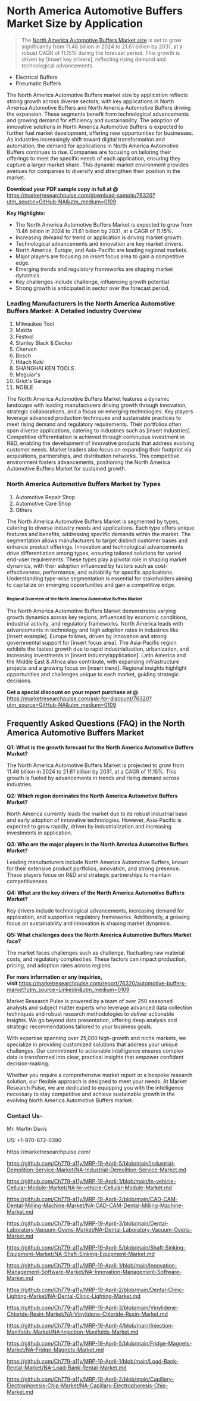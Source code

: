<h1>North America Automotive Buffers Market&nbsp;Size by Application</h1><blockquote><p>The <a href="https://marketresearchpulse.com/download-sample/76320?utm_source=GitHub-NA&amp;utm_medium=0109">North America Automotive Buffers Market size</a> is set to grow significantly from 11.46 billion in 2024 to 21.61 billion by 2031, at a robust CAGR of 11.15% during the forecast period. This growth is driven by [insert key drivers], reflecting rising demand and technological advancements.</p></blockquote><ul><li>Electrical Buffers<li> Pneumatic Buffers</li></ul><p>The North America Automotive Buffers market size by application reflects strong growth across diverse sectors, with key applications in North America Automotive Buffers and North America Automotive Buffers driving the expansion. These segments benefit from technological advancements and growing demand for efficiency and sustainability. The adoption of innovative solutions in North America Automotive Buffers is expected to further fuel market development, offering new opportunities for businesses. As industries increasingly shift toward digital transformation and automation, the demand for applications in North America Automotive Buffers continues to rise. Companies are focusing on tailoring their offerings to meet the specific needs of each application, ensuring they capture a larger market share. This dynamic market environment provides avenues for companies to diversify and strengthen their position in the market.</p><p><strong>Download your PDF sample copy in full at @ </strong><a href="https://marketresearchpulse.com/download-sample/76320?utm_source=GitHub-NA&amp;utm_medium=0109">https://marketresearchpulse.com/download-sample/76320?utm_source=GitHub-NA&amp;utm_medium=0109</a></p><p><strong>Key Highlights: </strong></p><ul><li>The North America Automotive Buffers Market is expected to grow from 11.46 billion in 2024 to 21.61 billion by 2031, at a CAGR of 11.15%.</li><li>Increasing demand for trend or application is driving market growth.</li><li>Technological advancements and innovation are key market drivers.</li><li>North America, Europe, and Asia-Pacific are leading regional markets.</li><li>Major players are focusing on insert focus area to gain a competitive edge.</li><li>Emerging trends and regulatory frameworks are shaping market dynamics.</li><li>Key challenges include challenge, influencing growth potential.</li><li>Strong growth is anticipated in sector over the forecast period.</li></ul><h3>Leading Manufacturers in the North America Automotive Buffers Market: A Detailed Industry Overview</h3><ol><li>Milwaukee Tool</li><li>Makita</li><li>Festool</li><li>Stanley Black & Decker</li><li>Chervon</li><li>Bosch</li><li>Hitach Koki</li><li>SHANGHAI KEN TOOLS</li><li>Meguiar's</li><li>Griot's Garage</li><li>NOBLE</li></ol><div class="flex max-w-full flex-col flex-grow"><div class="min-h-8 text-message flex w-full flex-col items-end gap-2 whitespace-normal break-words [.text-message+&amp;]:mt-5" dir="auto" data-message-author-role="assistant" data-message-id="fd8432e4-4910-450d-b182-61b7bfb0a01f" data-message-model-slug="gpt-4o"><div class="flex w-full flex-col gap-1 empty:hidden first:pt-[3px]"><div class="markdown prose w-full break-words dark:prose-invert light"><p>The North America Automotive Buffers Market features a dynamic landscape with leading manufacturers driving growth through innovation, strategic collaborations, and a focus on emerging technologies. Key players leverage advanced production techniques and sustainable practices to meet rising demand and regulatory requirements. Their portfolios often span diverse applications, catering to industries such as [insert industries]. Competitive differentiation is achieved through continuous investment in R&amp;D, enabling the development of innovative products that address evolving customer needs. Market leaders also focus on expanding their footprint via acquisitions, partnerships, and distribution networks. This competitive environment fosters advancements, positioning the North America Automotive Buffers Market for sustained growth.</p></div></div></div></div><h3>North America Automotive Buffers Market by Types</h3><ol><li>Automotive Repair Shop<li> Automotive Care Shop<li> Others</li></ol><div class="flex max-w-full flex-col flex-grow"><div class="min-h-8 text-message flex w-full flex-col items-end gap-2 whitespace-normal break-words [.text-message+&amp;]:mt-5" dir="auto" data-message-author-role="assistant" data-message-id="084470be-0bb7-4664-bddf-5156b4f41249" data-message-model-slug="gpt-4o-mini"><div class="flex w-full flex-col gap-1 empty:hidden first:pt-[3px]"><div class="markdown prose w-full break-words dark:prose-invert light"><p>The North America Automotive Buffers Market is segmented by types, catering to diverse industry needs and applications. Each type offers unique features and benefits, addressing specific demands within the market. The segmentation allows manufacturers to target distinct customer bases and enhance product offerings. Innovation and technological advancements drive differentiation among types, ensuring tailored solutions for varied end-user requirements. These types play a pivotal role in shaping market dynamics, with their adoption influenced by factors such as cost-effectiveness, performance, and suitability for specific applications. Understanding type-wise segmentation is essential for stakeholders aiming to capitalize on emerging opportunities and gain a competitive edge.</p></div></div></div></div><h3><span style="font-size: 11px;">Regional Overview of the North America Automotive Buffers Market</span></h3><div class="flex max-w-full flex-col flex-grow"><div class="min-h-8 text-message flex w-full flex-col items-end gap-2 whitespace-normal break-words [.text-message+&amp;]:mt-5" dir="auto" data-message-author-role="assistant" data-message-id="e9038762-ce64-4e30-91c9-9bd413514231" data-message-model-slug="gpt-4o-mini"><div class="flex w-full flex-col gap-1 empty:hidden first:pt-[3px]"><div class="markdown prose w-full break-words dark:prose-invert light"><p>The North America Automotive Buffers Market demonstrates varying growth dynamics across key regions, influenced by economic conditions, industrial activity, and regulatory frameworks. North America leads with advancements in technology and high adoption rates in industries like [insert example]. Europe follows, driven by innovation and strong governmental support for [insert focus area]. The Asia-Pacific region exhibits the fastest growth due to rapid industrialization, urbanization, and increasing investments in [insert industry/application]. Latin America and the Middle East &amp; Africa also contribute, with expanding infrastructure projects and a growing focus on [insert trend]. Regional insights highlight opportunities and challenges unique to each market, guiding strategic decisions.</p></div></div></div></div><p><strong>Get a special discount on your report purchase at @ </strong><a href="https://marketresearchpulse.com/ask-for-discount/76320?utm_source=GitHub-NA&amp;utm_medium=0109">https://marketresearchpulse.com/ask-for-discount/76320?utm_source=GitHub-NA&amp;utm_medium=0109</a></p><h2>Frequently Asked Questions (FAQ) in the North America Automotive Buffers Market</h2><p><strong>Q1: What is the growth forecast for the North America Automotive Buffers Market?</strong></p><p>The North America Automotive Buffers Market is projected to grow from 11.46 billion in 2024 to 21.61 billion by 2031, at a CAGR of 11.15%. This growth is fueled by advancements in trends and rising demand across industries.</p><p><strong>Q2: Which region dominates the North America Automotive Buffers Market?</strong></p><p>North America currently leads the market due to its robust industrial base and early adoption of innovative technologies. However, Asia-Pacific is expected to grow rapidly, driven by industrialization and increasing investments in application.</p><p><strong>Q3: Who are the major players in the North America Automotive Buffers Market?</strong></p><p>Leading manufacturers include North America Automotive Buffers, known for their extensive product portfolios, innovation, and strong presence. These players focus on R&amp;D and strategic partnerships to maintain competitiveness.</p><p><strong>Q4: What are the key drivers of the North America Automotive Buffers Market?</strong></p><p>Key drivers include technological advancements, increasing demand for application, and supportive regulatory frameworks. Additionally, a growing focus on sustainability and innovation is shaping market dynamics.</p><p><strong>Q5: What challenges does the North America Automotive Buffers Market face?</strong></p><p>The market faces challenges such as challenge, fluctuating raw material costs, and regulatory complexities. These factors can impact production, pricing, and adoption rates across regions.</p><p><strong>For more information or any inquiries, visit&nbsp;</strong><a href="https://marketresearchpulse.com/report/76320/automotive-buffers-market?utm_source=Linkedin&utm_medium=0109">https://marketresearchpulse.com/report/76320/automotive-buffers-market?utm_source=Linkedin&utm_medium=0109</a></p><p>Market Research Pulse is powered by a team of over 250 seasoned analysts and subject matter experts who leverage advanced data collection techniques and robust research methodologies to deliver actionable insights. We go beyond data presentation, offering deep analysis and strategic recommendations tailored to your business goals.</p><p>With expertise spanning over 25,000 high-growth and niche markets, we specialize in providing customized solutions that address your unique challenges. Our commitment to actionable intelligence ensures complex data is transformed into clear, practical insights that empower confident decision-making.</p><p>Whether you require a comprehensive market report or a bespoke research solution, our flexible approach is designed to meet your needs. At Market Research Pulse, we are dedicated to equipping you with the intelligence necessary to stay competitive and achieve sustainable growth in the evolving North America Automotive Buffers market.</p><h3><strong>Contact Us-</strong></h3><p>Mr. Martin Davis</p><p>US: +1-970-672-0390</p><p>https://marketresearchpulse.com/</p><p><a href="https://github.com/Ch779-a11y/MRP-19-April-5/blob/main/Industrial-Demolition-Service-Market/NA-Industrial-Demolition-Service-Market.md">https://github.com/Ch779-a11y/MRP-19-April-5/blob/main/Industrial-Demolition-Service-Market/NA-Industrial-Demolition-Service-Market.md</a></p><p><a href="https://github.com/Ch779-a11y/MRP-19-April-1/blob/main/In-vehicle-Cellular-Module-Market/NA-In-vehicle-Cellular-Module-Market.md">https://github.com/Ch779-a11y/MRP-19-April-1/blob/main/In-vehicle-Cellular-Module-Market/NA-In-vehicle-Cellular-Module-Market.md</a></p><p><a href="https://github.com/Ch779-a11y/MRP-19-April-2/blob/main/CAD-CAM-Dental-Milling-Machine-Market/NA-CAD-CAM-Dental-Milling-Machine-Market.md">https://github.com/Ch779-a11y/MRP-19-April-2/blob/main/CAD-CAM-Dental-Milling-Machine-Market/NA-CAD-CAM-Dental-Milling-Machine-Market.md</a></p><p><a href="https://github.com/Ch779-a11y/MRP-19-April-3/blob/main/Dental-Laboratory-Vacuum-Ovens-Market/NA-Dental-Laboratory-Vacuum-Ovens-Market.md">https://github.com/Ch779-a11y/MRP-19-April-3/blob/main/Dental-Laboratory-Vacuum-Ovens-Market/NA-Dental-Laboratory-Vacuum-Ovens-Market.md</a></p><p><a href="https://github.com/Ch779-a11y/MRP-19-April-5/blob/main/Shaft-Sinking-Equipment-Market/NA-Shaft-Sinking-Equipment-Market.md">https://github.com/Ch779-a11y/MRP-19-April-5/blob/main/Shaft-Sinking-Equipment-Market/NA-Shaft-Sinking-Equipment-Market.md</a></p><p><a href="https://github.com/Ch779-a11y/MRP-19-April-1/blob/main/Innovation-Management-Software-Market/NA-Innovation-Management-Software-Market.md">https://github.com/Ch779-a11y/MRP-19-April-1/blob/main/Innovation-Management-Software-Market/NA-Innovation-Management-Software-Market.md</a></p><p><a href="https://github.com/Ch779-a11y/MRP-19-April-2/blob/main/Dental-Clinic-Lighting-Market/NA-Dental-Clinic-Lighting-Market.md">https://github.com/Ch779-a11y/MRP-19-April-2/blob/main/Dental-Clinic-Lighting-Market/NA-Dental-Clinic-Lighting-Market.md</a></p><p><a href="https://github.com/Ch779-a11y/MRP-19-April-3/blob/main/Vinylidene-Chloride-Resin-Market/NA-Vinylidene-Chloride-Resin-Market.md">https://github.com/Ch779-a11y/MRP-19-April-3/blob/main/Vinylidene-Chloride-Resin-Market/NA-Vinylidene-Chloride-Resin-Market.md</a></p><p><a href="https://github.com/Ch779-a11y/MRP-19-April-4/blob/main/Injection-Manifolds-Market/NA-Injection-Manifolds-Market.md">https://github.com/Ch779-a11y/MRP-19-April-4/blob/main/Injection-Manifolds-Market/NA-Injection-Manifolds-Market.md</a></p><p><a href="https://github.com/Ch779-a11y/MRP-19-April-5/blob/main/Fridge-Magnets-Market/NA-Fridge-Magnets-Market.md">https://github.com/Ch779-a11y/MRP-19-April-5/blob/main/Fridge-Magnets-Market/NA-Fridge-Magnets-Market.md</a></p><p><a href="https://github.com/Ch779-a11y/MRP-19-April-1/blob/main/Load-Bank-Rental-Market/NA-Load-Bank-Rental-Market.md">https://github.com/Ch779-a11y/MRP-19-April-1/blob/main/Load-Bank-Rental-Market/NA-Load-Bank-Rental-Market.md</a></p><p><a href="https://github.com/Ch779-a11y/MRP-19-April-2/blob/main/Capillary-Electrophoresis-Chip-Market/NA-Capillary-Electrophoresis-Chip-Market.md">https://github.com/Ch779-a11y/MRP-19-April-2/blob/main/Capillary-Electrophoresis-Chip-Market/NA-Capillary-Electrophoresis-Chip-Market.md</a></p>
